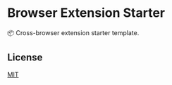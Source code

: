 # Browser Extension Starter

📦 Cross-browser extension starter template.

## License

[MIT](LICENSE)
